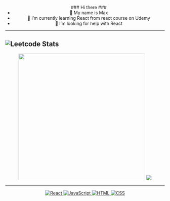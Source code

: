 <ul align="center">
  ### Hi there ###

  <li> 👋 My name is Max </li> 
  <li> 🌱 I’m currently learning React from react course on Udemy </li> 
  <li> 🤔 I’m looking for help with React </li>
</ul>

---
![Leetcode Stats](https://leetcard.jacoblin.cool/Maxviz)
---
<p align="center">
  <img src="https://github-readme-stats.vercel.app/api?username=maxv1z&show_icons=true&theme=bear" width="400">
  <img src="https://github-readme-stats.vercel.app/api/top-langs/?username=anuraghazra&layout=compact">
</p>

---
<p align="center">
  <a href="https://uk.legacy.reactjs.org/docs/getting-started.html" target="_blank">
    <img src="https://img.shields.io/badge/react-%2320232a.svg?style=for-the-badge&logo=react&logoColor=%2361DAFB" alt="React">
  </a>
  <a href="https://www.javascript.com/" target="_blank">
    <img src="https://img.shields.io/badge/javascript-%23323330.svg?style=for-the-badge&logo=javascript&logoColor=%23F7DF1E" alt="JavaScript">
  </a>
  <a href="https://html.com/" target="_blank">
    <img src="https://img.shields.io/badge/html5-%23E34F26.svg?style=for-the-badge&logo=html5&logoColor=white" alt="HTML">
  </a>
  <a href="https://www.w3.org/Style/CSS/Overview.en.html" target="_blank">
    <img src="https://img.shields.io/badge/css3-%231572B6.svg?style=for-the-badge&logo=css3&logoColor=white" alt="CSS">
  </a>
</p>
